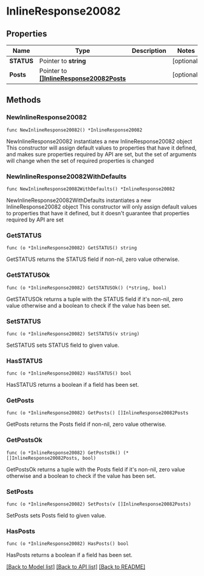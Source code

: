 # InlineResponse20082

## Properties

Name | Type | Description | Notes
------------ | ------------- | ------------- | -------------
**STATUS** | Pointer to **string** |  | [optional] 
**Posts** | Pointer to [**[]InlineResponse20082Posts**](InlineResponse20082Posts.md) |  | [optional] 

## Methods

### NewInlineResponse20082

`func NewInlineResponse20082() *InlineResponse20082`

NewInlineResponse20082 instantiates a new InlineResponse20082 object
This constructor will assign default values to properties that have it defined,
and makes sure properties required by API are set, but the set of arguments
will change when the set of required properties is changed

### NewInlineResponse20082WithDefaults

`func NewInlineResponse20082WithDefaults() *InlineResponse20082`

NewInlineResponse20082WithDefaults instantiates a new InlineResponse20082 object
This constructor will only assign default values to properties that have it defined,
but it doesn't guarantee that properties required by API are set

### GetSTATUS

`func (o *InlineResponse20082) GetSTATUS() string`

GetSTATUS returns the STATUS field if non-nil, zero value otherwise.

### GetSTATUSOk

`func (o *InlineResponse20082) GetSTATUSOk() (*string, bool)`

GetSTATUSOk returns a tuple with the STATUS field if it's non-nil, zero value otherwise
and a boolean to check if the value has been set.

### SetSTATUS

`func (o *InlineResponse20082) SetSTATUS(v string)`

SetSTATUS sets STATUS field to given value.

### HasSTATUS

`func (o *InlineResponse20082) HasSTATUS() bool`

HasSTATUS returns a boolean if a field has been set.

### GetPosts

`func (o *InlineResponse20082) GetPosts() []InlineResponse20082Posts`

GetPosts returns the Posts field if non-nil, zero value otherwise.

### GetPostsOk

`func (o *InlineResponse20082) GetPostsOk() (*[]InlineResponse20082Posts, bool)`

GetPostsOk returns a tuple with the Posts field if it's non-nil, zero value otherwise
and a boolean to check if the value has been set.

### SetPosts

`func (o *InlineResponse20082) SetPosts(v []InlineResponse20082Posts)`

SetPosts sets Posts field to given value.

### HasPosts

`func (o *InlineResponse20082) HasPosts() bool`

HasPosts returns a boolean if a field has been set.


[[Back to Model list]](../README.md#documentation-for-models) [[Back to API list]](../README.md#documentation-for-api-endpoints) [[Back to README]](../README.md)


